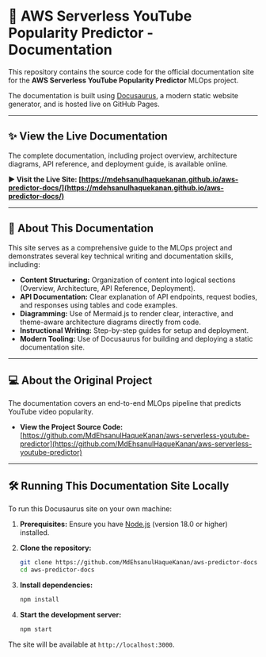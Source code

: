 # 📄 AWS Serverless YouTube Popularity Predictor - Documentation

This repository contains the source code for the official documentation site for the **AWS Serverless YouTube Popularity Predictor** MLOps project.

The documentation is built using [Docusaurus](https://docusaurus.io/), a modern static website generator, and is hosted live on GitHub Pages.

---

## ✨ View the Live Documentation

The complete documentation, including project overview, architecture diagrams, API reference, and deployment guide, is available online.

**► Visit the Live Site: [https://mdehsanulhaquekanan.github.io/aws-predictor-docs/](https://mdehsanulhaquekanan.github.io/aws-predictor-docs/)**

---

## 🚀 About This Documentation

This site serves as a comprehensive guide to the MLOps project and demonstrates several key technical writing and documentation skills, including:

*   **Content Structuring:** Organization of content into logical sections (Overview, Architecture, API Reference, Deployment).
*   **API Documentation:** Clear explanation of API endpoints, request bodies, and responses using tables and code examples.
*   **Diagramming:** Use of Mermaid.js to render clear, interactive, and theme-aware architecture diagrams directly from code.
*   **Instructional Writing:** Step-by-step guides for setup and deployment.
*   **Modern Tooling:** Use of Docusaurus for building and deploying a static documentation site.

---

## 💻 About the Original Project

The documentation covers an end-to-end MLOps pipeline that predicts YouTube video popularity.

*   **View the Project Source Code:** [https://github.com/MdEhsanulHaqueKanan/aws-serverless-youtube-predictor](https://github.com/MdEhsanulHaqueKanan/aws-serverless-youtube-predictor)

---

## 🛠️ Running This Documentation Site Locally

To run this Docusaurus site on your own machine:

1.  **Prerequisites:** Ensure you have [Node.js](https://nodejs.org/en/) (version 18.0 or higher) installed.

2.  **Clone the repository:**
    ```bash
    git clone https://github.com/MdEhsanulHaqueKanan/aws-predictor-docs.git
    cd aws-predictor-docs
    ```

3.  **Install dependencies:**
    ```bash
    npm install
    ```

4.  **Start the development server:**
    ```bash
    npm start
    ```

The site will be available at `http://localhost:3000`.